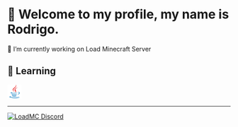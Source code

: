# 💜 Welcome to my profile, my name is <strong>Rodrigo.</strong>

🔭 I’m currently working on Load Minecraft Server

## 🚀 Learning

<code><img height="32" src="https://raw.githubusercontent.com/devicons/devicon/master/icons/java/java-original.svg" alt="Java"/></code>

----

<a href="[https://discord.gg/papermc](https://discord.gg/J6ccA79dFT)">
         <img alt="LoadMC Discord" src="https://discord.com/api/guilds/1017254155372470363/widget.png?style=banner2">
</a>
